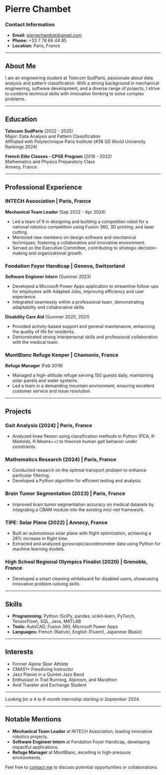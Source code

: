 # Pierre Chambet

### Contact Information
- **Email:** pierrechambet@gmail.com
- **Phone:** +33 7 78 66 44 85
- **Location:** Paris, France

---

## About Me
I am an engineering student at Telecom SudParis, passionate about data analysis and pattern classification. With a strong background in mechanical engineering, software development, and a diverse range of projects, I strive to combine technical skills with innovative thinking to solve complex problems.

---

## Education
**Telecom SudParis** (2022 - 2025)  
Major: Data Analysis and Pattern Classification  
Affiliated with Polytechnique Paris Institute (#38 QS World University Rankings 2024)

**French Elite Classes - CPGE Program** (2019 - 2022)  
Mathematics and Physics Preparatory Class  
Annecy, France

---

## Professional Experience

### INTECH Association | Paris, France
**Mechanical Team Leader** (Sep 2022 - Apr 2024)  
- Led a team of 9 in designing and building a competition robot for a national robotics competition using Fusion 360, 3D printing, and laser cutting.
- Mentored new members on design software and mechanical techniques, fostering a collaborative and innovative environment.
- Served on the Executive Committee, contributing to strategic decision-making and organizational growth.

### Fondation Foyer Handicap | Geneva, Switzerland
**Software Engineer Intern** (Summer 2023)  
- Developed a Microsoft Power Apps application to streamline follow-ups for employees with Adapted Jobs, improving efficiency and user experience.
- Integrated seamlessly within a professional team, demonstrating adaptability and collaborative skills.

**Disability Care Aid** (Summer 2020, 2021)  
- Provided activity-based support and general maintenance, enhancing the quality of life for residents.
- Demonstrated strong interpersonal skills and professional collaboration with the medical team.

### MontBlanc Refuge Keeper | Chamonix, France
**Refuge Manager** (Feb 2019)  
- Managed a high-altitude refuge serving 150 guests daily, maintaining solar panels and water systems.
- Led a team in a demanding mountain environment, ensuring excellent customer service and issue resolution.

---

## Projects

### Gait Analysis (2024) | Paris, France
- Analyzed knee flexion using classification methods in Python (PCA, K-Medoids, K-Means++) to theorize human gait behavior under constraints.

### Mathematics Research (2024) | Paris, France
- Conducted research on the optimal transport problem to enhance particular filtering.
- Developed a Python algorithm for efficient testing and analysis.

### Brain Tumor Segmentation (2023) | Paris, France
- Improved brain tumor segmentation accuracy on medical datasets by integrating a CBAM module into the existing nnU-net framework.

### TIPE: Solar Plane (2022) | Annecy, France
- Built an autonomous solar plane with flight optimization, achieving a 28% increase in flight time.
- Extracted and analyzed gyroscopic/accelerometer data using Python for machine learning models.

### High School Regional Olympics Finalist (2020) | Grenoble, France
- Developed a smart cleaning whiteboard for disabled users, showcasing innovative problem-solving skills.

---

## Skills
- **Programming:** Python (SciPy, pandas, scikit-learn, PyTorch, TensorFlow), SQL, Java, MATLAB
- **Tools:** AutoCAD, Fusion 360, Microsoft Power Apps
- **Languages:** French (Native), English (Fluent), Japanese (Basic)

---

## Interests
- Former Alpine Skier Athlete
- CMAS1* Freediving Instructor
- Jazz Pianist in a Quintet Jazz Band
- Enthusiast in Trail Running, Alpinism, and Marathon
- Avid Traveler and Exchange Student

---

*Looking for a 4 to 6-month internship starting in September 2024.*

---

## Notable Mentions
- **Mechanical Team Leader** at INTECH Association, leading innovative robotics projects.
- **Software Engineer Intern** at Fondation Foyer Handicap, developing impactful applications.
- **Refuge Manager** at MontBlanc, excelling in high-pressure environments.

Feel free to [contact me](mailto:pierrechambet@gmail.com) to discuss potential opportunities or collaborations.
